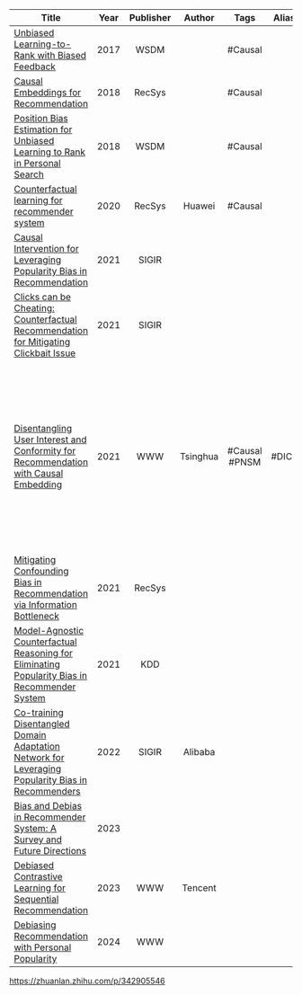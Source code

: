 
| Title                                                                                                                                                                                                                                            | Year | Publisher |  Author  |     Tags      | Alias | Score | IsRead |                                                     Notes                                                     | Remarks                                                                            |
| ------------------------------------------------------------------------------------------------------------------------------------------------------------------------------------------------------------------------------------------------ | :--: | :-------: | :------: | :-----------: | :---: | :---: | :----: | :-----------------------------------------------------------------------------------------------------------: | ---------------------------------------------------------------------------------- |
| [Unbiased Learning-to-Rank with Biased Feedback]([2017]%20Unbiased%20Learning-to-Rank%20with%20Biased%20Feedback.pdf)                                                                                                                            | 2017 |   WSDM    |          |    #Causal    |       |       |   N    |                                                                                                               |                                                                                    |
| [Causal Embeddings for Recommendation]([2018]%20Causal%20Embeddings%20for%20Recommendation.pdf)                                                                                                                                                  | 2018 |  RecSys   |          |    #Causal    |       |       |   N    |                                                                                                               |                                                                                    |
| [Position Bias Estimation for Unbiased Learning to Rank in Personal Search]([2018]%20Position%20Bias%20Estimation%20for%20Unbiased%20Learning%20to%20Rank%20in%20Personal%20Search.pdf)                                                          | 2018 |   WSDM    |          |    #Causal    |       |       |   N    |                                                                                                               |                                                                                    |
| [Counterfactual learning for recommender system]([2020]%20Counterfactual%20learning%20for%20recommender%20system.pdf)                                                                                                                            | 2020 |  RecSys   |  Huawei  |    #Causal    |       |       |   N    |                                                                                                               |                                                                                    |
| [Causal Intervention for Leveraging Popularity Bias in Recommendation]([2021]%20Causal%20Intervention%20for%20Leveraging%20Popularity%20Bias%20in%20Recommendation.pdf)                                                                          | 2021 |   SIGIR   |          |               |       |       |   N    |                                                                                                               |                                                                                    |
| [Clicks can be Cheating: Counterfactual Recommendation for Mitigating Clickbait Issue]([2021]%20Clicks%20can%20be%20Cheating%20-%20Counterfactual%20Recommendation%20for%20Mitigating%20Clickbait%20Issue.pdf)                                   | 2021 |   SIGIR   |          |               |       |       |   N    |                                                                                                               |                                                                                    |
| [Disentangling User Interest and Conformity for Recommendation with Causal Embedding]([2021]%20Disentangling%20User%20Interest%20and%20Conformity%20for%20Recommendation%20with%20Causal%20Embedding.pdf)                                        | 2021 |    WWW    | Tsinghua | #Causal #PNSM | #DICE |  ⭐️⭐  |   Y    | [论文解读](Disentangling%20User%20Interest%20and%20Conformity%20for%20Recommendation%20with%20Causal%20Embedding) | 1. 基于因果对撞结构，显式建模 **用户兴趣** 和 **从众性** (热门)<br>2. 通过辅助任务进行 **多目标** 和 **渐近训练**，提升推荐的效果 |
| [Mitigating Confounding Bias in Recommendation via Information Bottleneck]([2021]%20Mitigating%20Confounding%20Bias%20in%20Recommendation%20via%20Information%20Bottleneck.pdf)                                                                  | 2021 |  RecSys   |          |               |       |       |   N    |                                                                                                               |                                                                                    |
| [Model-Agnostic Counterfactual Reasoning for Eliminating Popularity Bias in Recommender System]([2021]%20Model-Agnostic%20Counterfactual%20Reasoning%20for%20Eliminating%20Popularity%20Bias%20in%20Recommender%20System.pdf)                    | 2021 |    KDD    |          |               |       |       |   N    |                                                                                                               |                                                                                    |
| [Co-training Disentangled Domain Adaptation Network for Leveraging Popularity Bias in Recommenders]([2022][Alibaba]%20Co-training%20Disentangled%20Domain%20Adaptation%20Network%20for%20Leveraging%20Popularity%20Bias%20in%20Recommenders.pdf) | 2022 |   SIGIR   | Alibaba  |               |       |       |   N    |                                                                                                               |                                                                                    |
| [Bias and Debias in Recommender System: A Survey and Future Directions]([2023]%20Bias%20and%20Debias%20in%20Recommender%20System-%20A%20Survey%20and%20Future%20Directions.pdf)                                                                  | 2023 |           |          |               |       |       |   N    |                                                                                                               |                                                                                    |
| [Debiased Contrastive Learning for Sequential Recommendation]([2023][Tencent]%20Debiased%20Contrastive%20Learning%20for%20Sequential%20Recommendation.pdf)                                                                                       | 2023 |    WWW    | Tencent  |               |       |       |   N    |                                                                                                               |                                                                                    |
| [Debiasing Recommendation with Personal Popularity]([2024]%20Debiasing%20Recommendation%20with%20Personal%20Popularity.pdf)                                                                                                                      | 2024 |    WWW    |          |               |       |       |   N    |                                                                                                               |                                                                                    |

https://zhuanlan.zhihu.com/p/342905546